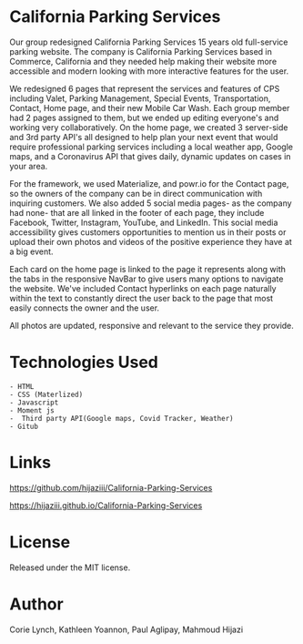 # California Parking Services

Our group redesigned California Parking Services 15 years old full-service parking website. 
The company is California Parking Services based in Commerce, California and they needed help
making their website more accessible and modern looking with more interactive features for the user. 

We redesigned 6 pages that represent the services and features of CPS including Valet, Parking Management, Special Events,
Transportation, Contact, Home page, and their new Mobile Car Wash. Each group member had 2 pages assigned to them, but we
ended up editing everyone's and working very collaboratively. On the home page, we created 3 server-side and 3rd party API's
all designed to help plan your next event that would require professional parking services including a local weather app, Google maps, and a Coronavirus API that gives daily, dynamic updates on cases in your area.

For the framework, we used Materialize, and powr.io for the Contact page, so the owners of the company can be in direct
communication with inquiring customers. We also added 5 social media pages- as the company had none- that are all linked
in the footer of each page, they include Facebook, Twitter, Instagram, YouTube, and LinkedIn. This social media accessibility
gives customers opportunities to mention us in their posts or upload their own photos and videos of the positive experience they have at a big event.

Each card on the home page is linked to the page it represents along with the tabs in the responsive NavBar to give users
many options to navigate the website. We've included Contact hyperlinks on each page naturally within the text to constantly 
direct the user back to the page that most easily connects the owner and the user.

All photos are updated, responsive and relevant to the service they provide.

# Technologies Used
    - HTML
    - CSS (Materlized)
    - Javascript 
    - Moment js
    -  Third party API(Google maps, Covid Tracker, Weather)
    - Gitub 

    
# Links
https://github.com/hijaziii/California-Parking-Services

https://hijaziii.github.io/California-Parking-Services

# License
Released under the MIT license.

# Author
Corie Lynch, Kathleen Yoannon, Paul Aglipay, Mahmoud Hijazi